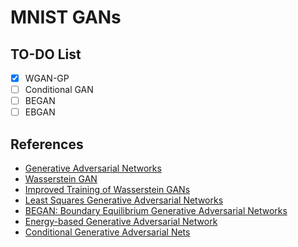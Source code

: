 # MNIST GANs

## TO-DO List
 - [x] WGAN-GP
 - [ ] Conditional GAN
 - [ ] BEGAN
 - [ ] EBGAN

## References
 - [Generative Adversarial Networks](https://arxiv.org/abs/1406.2661)
 - [Wasserstein GAN](https://arxiv.org/abs/1701.07875)
 - [Improved Training of Wasserstein GANs](https://arxiv.org/abs/1704.00028)
 - [Least Squares Generative Adversarial Networks](https://arxiv.org/abs/1611.04076)
 - [BEGAN: Boundary Equilibrium Generative Adversarial Networks](https://arxiv.org/abs/1703.10717)
 - [Energy-based Generative Adversarial Network](https://arxiv.org/abs/1609.03126)
 - [Conditional Generative Adversarial Nets](https://arxiv.org/abs/1411.1784)
 
